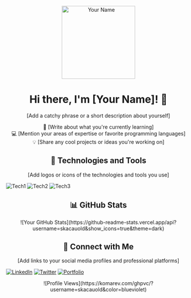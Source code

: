 <p align="center">
  <img src="your-avatar-url" alt="Your Name" width="200" height="200">
</p>

<h1 align="center">Hi there, I'm [Your Name]! 👋</h1>

<p align="center">
  [Add a catchy phrase or a short description about yourself]
</p>

<p align="center">
  🌱 [Write about what you're currently learning]
  <br>
  💻 [Mention your areas of expertise or favorite programming languages]
  <br>
  💡 [Share any cool projects or ideas you're working on]
</p>

<h2 align="center">🚀 Technologies and Tools</h2>

<p align="center">
  [Add logos or icons of the technologies and tools you use]

  ![Tech1](https://img.shields.io/badge/-Tech1-ff69b4?style=flat-square&logo=tech1&logoColor=white)
  ![Tech2](https://img.shields.io/badge/-Tech2-61DAFB?style=flat-square&logo=tech2&logoColor=white)
  ![Tech3](https://img.shields.io/badge/-Tech3-596CFF?style=flat-square&logo=tech3&logoColor=white)
</p>

<h2 align="center">📊 GitHub Stats</h2>

<p align="center">
  ![Your GitHub Stats](https://github-readme-stats.vercel.app/api?username=skacauold&show_icons=true&theme=dark)
</p>

<h2 align="center">🤝 Connect with Me</h2>

<p align="center">
  [Add links to your social media profiles and professional platforms]

  [![LinkedIn](https://img.shields.io/badge/-LinkedIn-2867B2?style=flat-square&logo=linkedin&logoColor=white&link=https://www.linkedin.com/in/your-linkedin-profile)](https://www.linkedin.com/in/your-linkedin-profile)
  [![Twitter](https://img.shields.io/badge/-Twitter-1DA1F2?style=flat-square&logo=twitter&logoColor=white&link=https://twitter.com/your-twitterhandle)](https://twitter.com/your-twitterhandle)
  [![Portfolio](https://img.shields.io/badge/-Portfolio-E34F26?style=flat-square&logo=firefox&logoColor=white&link=https://your-portfolio-website)](https://your-portfolio-website)
</p>

<p align="center">
  ![Profile Views](https://komarev.com/ghpvc/?username=skacauold&color=blueviolet)
</p>
